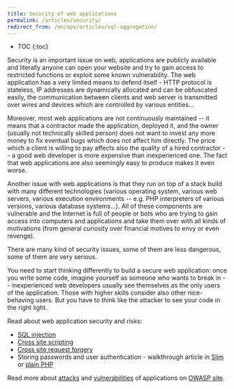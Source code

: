 ```yaml
---
title: Security of web applications
permalink: /articles/security/
redirect_from: /en/apv/articles/sql-aggregation/
---
```


* TOC
{:toc}

Security is an important issue on web, applications are publicly available and literally anyone can open your website
and try to gain access to restricted functions or exploit some known vulnerability. The web application has a very
limited means to defend itself - HTTP protocol is stateless, IP addresses are dynamically allocated and can be
obfuscated easily, the communication between clients and web server is transmitted over wires and devices which are
controlled by various entities...

Moreover, most web applications are not continuously maintained -- it means that a contractor made the application,
deployed it, and the owner (usually not technically skilled person) does not want to invest any more money to fix
eventual bugs which does not affect him directly. The price which a client is willing to pay affects also the quality
of a hired contractor -- a good web developer is more expensive than inexperienced one. The fact that web applications
are also seemingly easy to produce makes it even worse.

Another issue with web applications is that they run on top of a stack build with many different technologies (various
operating system, various web servers, various execution environments -- e.g. PHP interpreters of various versions,
various database systems...). All of these components are vulnerable and the Internet is full of people or bots who
are trying to gain access into computers and applications and take them over with all kinds of motivations (from
general curiosity over financial motives to envy or even revenge).

There are many kind of security issues, some of them are less dangerous, some of them are very serious.

You need to start thinking differently to build a secure web application: once you write some code, imagine yourself
as someone who wants to break in -- inexperienced web developers usually see themselves as the only users of the
application. Those with higher skills consider also other nice-behaving users. But you have to think like the attacker
to see your code in the right light.

Read about web application security and risks:

- [SQL injection](/articles/security/sql-injection/)
- [Cross site scripting](/articles/security/xss/)
- [Cross site request forgery](/articles/security/csrf/)
- Storing passwords and user authentication - walkthrough article in [Slim](/walkthrough-slim/login/) or
  [plain PHP](/walkthrough/login/)
  
Read more about [attacks](https://www.owasp.org/index.php/Category:Attack) and [vulnerabilities](https://www.owasp.org/index.php/Category:Vulnerability)
of applications on [OWASP site](https://www.owasp.org/).